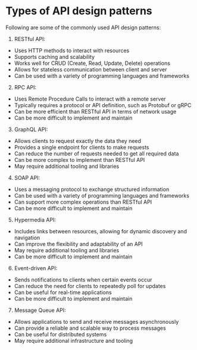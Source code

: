 # Types of API design patterns

Following are some of the commonly used API design patterns:

1. RESTful API:

-   Uses HTTP methods to interact with resources
-   Supports caching and scalability
-   Works well for CRUD (Create, Read, Update, Delete) operations
-   Allows for stateless communication between client and server
-   Can be used with a variety of programming languages and frameworks

2. RPC API:

-   Uses Remote Procedure Calls to interact with a remote server
-   Typically requires a protocol or API definition, such as Protobuf or gRPC
-   Can be more efficient than RESTful API in terms of network usage
-   Can be more difficult to implement and maintain

3. GraphQL API:

-   Allows clients to request exactly the data they need
-   Provides a single endpoint for clients to make requests
-   Can reduce the number of requests needed to get all required data
-   Can be more complex to implement than RESTful API
-   May require additional tooling and libraries

4. SOAP API:

-   Uses a messaging protocol to exchange structured information
-   Can be used with a variety of programming languages and frameworks
-   Can support more complex operations than RESTful API
-   Can be more difficult to implement and maintain

5. Hypermedia API:

-   Includes links between resources, allowing for dynamic discovery and navigation
-   Can improve the flexibility and adaptability of an API
-   May require additional tooling and libraries
-   Can be more difficult to implement and maintain

6. Event-driven API:

-   Sends notifications to clients when certain events occur
-   Can reduce the need for clients to repeatedly poll for updates
-   Can be useful for real-time applications
-   Can be more difficult to implement and maintain

7. Message Queue API:

-   Allows applications to send and receive messages asynchronously
-   Can provide a reliable and scalable way to process messages
-   Can be useful for distributed systems
-   May require additional infrastructure and tooling
